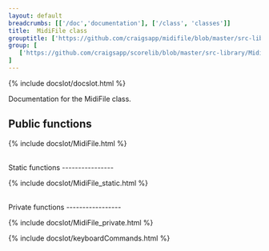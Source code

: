 ```yaml
---
layout: default
breadcrumbs: [['/doc','documentation'], ['/class', 'classes']]
title:  MidiFile class
grouptitle: ['https://github.com/craigsapp/midifile/blob/master/src-library', 'Source Code']
group: [ 
   ['https://github.com/craigsapp/scorelib/blob/master/src-library/MidiFile.cpp', 'MidiFile.cpp'],
]
---
```


{% include docslot/docslot.html %}

Documentation for the MidiFile class.

Public functions
----------------

{% include docslot/MidiFile.html %}


<br/>
Static functions
----------------

{% include docslot/MidiFile_static.html %}

<br/>
Private functions
-----------------

{% include docslot/MidiFile_private.html %}


{% include docslot/keyboardCommands.html %}


